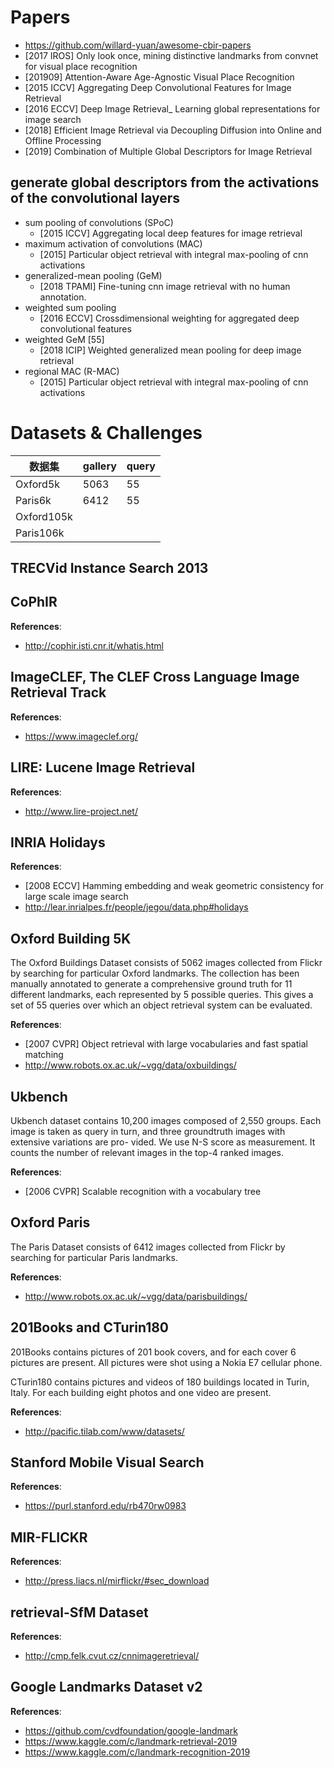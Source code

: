 # Papers
- https://github.com/willard-yuan/awesome-cbir-papers
- [2017 IROS] Only look once, mining distinctive landmarks from convnet for visual place recognition
- [201909] Attention-Aware Age-Agnostic Visual Place Recognition
- [2015 ICCV] Aggregating Deep Convolutional Features for Image Retrieval
- [2016 ECCV] Deep Image Retrieval_ Learning global representations for image search
- [2018] Efficient Image Retrieval via Decoupling Diffusion into Online and Offline Processing
- [2019] Combination of Multiple Global Descriptors for Image Retrieval

## generate global descriptors from the activations of the convolutional layers
- sum pooling of convolutions (SPoC)
    - [2015 ICCV] Aggregating local deep features for image retrieval
- maximum activation of convolutions (MAC)
    - [2015] Particular object retrieval with integral max-pooling of cnn activations
- generalized-mean pooling (GeM)
    - [2018 TPAMI] Fine-tuning cnn image retrieval with no human annotation.
- weighted sum pooling
    - [2016 ECCV] Crossdimensional weighting for aggregated deep convolutional features
- weighted GeM [55]
    - [2018 ICIP] Weighted generalized mean pooling for deep image retrieval
- regional MAC (R-MAC)
    - [2015] Particular object retrieval with integral max-pooling of cnn activations


# Datasets & Challenges
数据集     | gallery | query
-----------|----------|-------
Oxford5k   | 5063     | 55
Paris6k    | 6412     | 55
Oxford105k | 
Paris106k  | 

## TRECVid Instance Search 2013

## CoPhIR
**References**:
- http://cophir.isti.cnr.it/whatis.html


## ImageCLEF, The CLEF Cross Language Image Retrieval Track
**References**:
- https://www.imageclef.org/


## LIRE: Lucene Image Retrieval
**References**:
- http://www.lire-project.net/


## INRIA Holidays
**References**:
- [2008 ECCV] Hamming embedding and weak geometric consistency for large scale image search
- http://lear.inrialpes.fr/people/jegou/data.php#holidays


## Oxford Building 5K
The Oxford Buildings Dataset consists of 5062 images collected from Flickr by searching for particular Oxford landmarks. The collection has been manually annotated to generate a comprehensive ground truth for 11 different landmarks, each represented by 5 possible queries. This gives a set of 55 queries over which an object retrieval system can be evaluated.

**References**:
- [2007 CVPR] Object retrieval with large vocabularies and fast spatial matching
- http://www.robots.ox.ac.uk/~vgg/data/oxbuildings/


## Ukbench
Ukbench dataset contains 10,200 images composed of
2,550 groups. Each image is taken as query in turn, and
three groundtruth images with extensive variations are pro-
vided. We use N-S score as measurement. It counts the
number of relevant images in the top-4 ranked images.

**References**:
- [2006 CVPR] Scalable recognition with a vocabulary tree


## Oxford Paris
The Paris Dataset consists of 6412 images collected from Flickr by searching for particular Paris landmarks.

**References**:
- http://www.robots.ox.ac.uk/~vgg/data/parisbuildings/


## 201Books and CTurin180
201Books contains pictures of 201 book covers, and for each cover 6 pictures are present. All pictures were shot using a Nokia E7 cellular phone.

CTurin180 contains pictures and videos of 180 buildings located in Turin, Italy. For each building eight photos and one video are present.

**References**:
- http://pacific.tilab.com/www/datasets/


## Stanford Mobile Visual Search
**References**:
- https://purl.stanford.edu/rb470rw0983


## MIR-FLICKR
**References**:
- http://press.liacs.nl/mirflickr/#sec_download


## retrieval-SfM Dataset
**References**:
- http://cmp.felk.cvut.cz/cnnimageretrieval/


## Google Landmarks Dataset v2
**References**:
- https://github.com/cvdfoundation/google-landmark
- https://www.kaggle.com/c/landmark-retrieval-2019
- https://www.kaggle.com/c/landmark-recognition-2019


